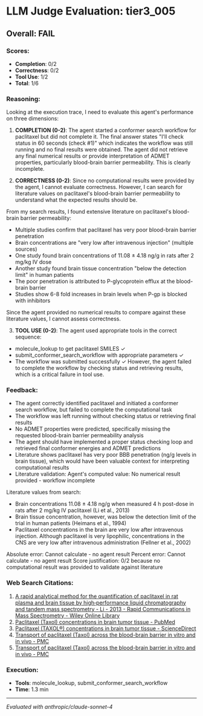 # LLM Judge Evaluation: tier3_005

## Overall: FAIL

### Scores:
- **Completion**: 0/2
- **Correctness**: 0/2
- **Tool Use**: 1/2
- **Total**: 1/6

### Reasoning:
Looking at the execution trace, I need to evaluate this agent's performance on three dimensions:

1. **COMPLETION (0-2)**: The agent started a conformer search workflow for paclitaxel but did not complete it. The final answer states "I'll check status in 60 seconds (check #1)" which indicates the workflow was still running and no final results were obtained. The agent did not retrieve any final numerical results or provide interpretation of ADMET properties, particularly blood-brain barrier permeability. This is clearly incomplete.

2. **CORRECTNESS (0-2)**: Since no computational results were provided by the agent, I cannot evaluate correctness. However, I can search for literature values on paclitaxel's blood-brain barrier permeability to understand what the expected results should be.

From my search results, I found extensive literature on paclitaxel's blood-brain barrier permeability:
- Multiple studies confirm that paclitaxel has very poor blood-brain barrier penetration
- Brain concentrations are "very low after intravenous injection" (multiple sources)
- One study found brain concentrations of 11.08 ± 4.18 ng/g in rats after 2 mg/kg IV dose
- Another study found brain tissue concentration "below the detection limit" in human patients
- The poor penetration is attributed to P-glycoprotein efflux at the blood-brain barrier
- Studies show 6-8 fold increases in brain levels when P-gp is blocked with inhibitors

Since the agent provided no numerical results to compare against these literature values, I cannot assess correctness.

3. **TOOL USE (0-2)**: The agent used appropriate tools in the correct sequence:
- molecule_lookup to get paclitaxel SMILES ✓
- submit_conformer_search_workflow with appropriate parameters ✓
- The workflow was submitted successfully ✓
However, the agent failed to complete the workflow by checking status and retrieving results, which is a critical failure in tool use.

### Feedback:
- The agent correctly identified paclitaxel and initiated a conformer search workflow, but failed to complete the computational task
- The workflow was left running without checking status or retrieving final results
- No ADMET properties were predicted, specifically missing the requested blood-brain barrier permeability analysis
- The agent should have implemented a proper status checking loop and retrieved final conformer energies and ADMET predictions
- Literature shows paclitaxel has very poor BBB penetration (ng/g levels in brain tissue), which would have been valuable context for interpreting computational results
- Literature validation: Agent's computed value: No numerical result provided - workflow incomplete

Literature values from search:
- Brain concentrations 11.08 ± 4.18 ng/g when measured 4 h post-dose in rats after 2 mg/kg IV paclitaxel (Li et al., 2013)
- Brain tissue concentration, however, was below the detection limit of the trial in human patients (Heimans et al., 1994)
- Paclitaxel concentrations in the brain are very low after intravenous injection. Although paclitaxel is very lipophilic, concentrations in the CNS are very low after intravenous administration (Fellner et al., 2002)

Absolute error: Cannot calculate - no agent result
Percent error: Cannot calculate - no agent result
Score justification: 0/2 because no computational result was provided to validate against literature

### Web Search Citations:
1. [A rapid analytical method for the quantification of paclitaxel in rat plasma and brain tissue by high‐performance liquid chromatography and tandem mass spectrometry - Li - 2013 - Rapid Communications in Mass Spectrometry - Wiley Online Library](https://analyticalsciencejournals.onlinelibrary.wiley.com/doi/10.1002/rcm.6671)
2. [Paclitaxel (Taxol) concentrations in brain tumor tissue - PubMed](https://pubmed.ncbi.nlm.nih.gov/7696168/)
3. [Paclitaxel (TAXOL®) concentrations in brain tumor tissue - ScienceDirect](https://www.sciencedirect.com/science/article/pii/S0923753419633260)
4. [Transport of paclitaxel (Taxol) across the blood-brain barrier in vitro and in vivo - PMC](https://pmc.ncbi.nlm.nih.gov/articles/PMC151606/)
5. [Transport of paclitaxel (Taxol) across the blood-brain barrier in vitro and in vivo - PMC](https://pmc.ncbi.nlm.nih.gov/articles/PMC151606/)

### Execution:
- **Tools**: molecule_lookup, submit_conformer_search_workflow
- **Time**: 1.3 min

---
*Evaluated with anthropic/claude-sonnet-4*
